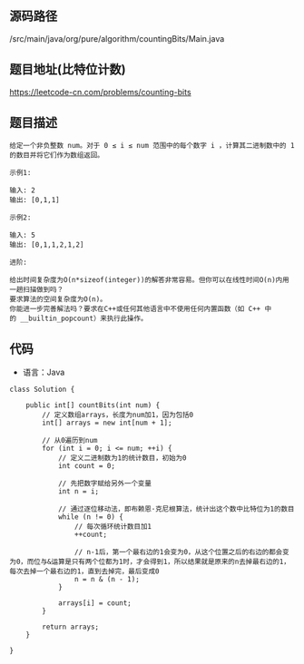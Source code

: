 ## 源码路径

/src/main/java/org/pure/algorithm/countingBits/Main.java

## 题目地址(比特位计数)

https://leetcode-cn.com/problems/counting-bits

## 题目描述

```
给定一个非负整数 num。对于 0 ≤ i ≤ num 范围中的每个数字 i ，计算其二进制数中的 1 的数目并将它们作为数组返回。

示例1:

输入: 2
输出: [0,1,1]

示例2:

输入: 5
输出: [0,1,1,2,1,2]

进阶:

给出时间复杂度为O(n*sizeof(integer))的解答非常容易。但你可以在线性时间O(n)内用一趟扫描做到吗？
要求算法的空间复杂度为O(n)。
你能进一步完善解法吗？要求在C++或任何其他语言中不使用任何内置函数（如 C++ 中的 __builtin_popcount）来执行此操作。
```

## 代码

- 语言：Java

```
class Solution {

    public int[] countBits(int num) {
        // 定义数组arrays，长度为num加1，因为包括0
        int[] arrays = new int[num + 1];

        // 从0遍历到num
        for (int i = 0; i <= num; ++i) {
            // 定义二进制数为1的统计数目，初始为0
            int count = 0;

            // 先把数字赋给另外一个变量
            int n = i;

            // 通过逐位移动法，即布赖恩·克尼根算法，统计出这个数中比特位为1的数目
            while (n != 0) {
                // 每次循环统计数目加1
                ++count;

                // n-1后，第一个最右边的1会变为0，从这个位置之后的右边的都会变为0，而位与&运算是只有两个位都为1时，才会得到1，所以结果就是原来的n去掉最右边的1，每次去掉一个最右边的1，直到去掉完，最后变成0
                n = n & (n - 1);
            }

            arrays[i] = count;
        }

        return arrays;
    }

}
```
